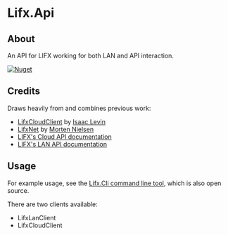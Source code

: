 # Lifx.Api

## About

An API for LIFX working for both LAN and API interaction.

[![Nuget](https://img.shields.io/nuget/v/Lifx.Api)](https://www.nuget.org/packages/Lifx.Api/)

## Credits

Draws heavily from and combines previous work:
* [LifxCloudClient](https://github.com/isaacrlevin/LifxCloudClient) by [Isaac Levin](https://github.com/isaacrlevin)
* [LifxNet](https://github.com/dotMorten/LifxNet) by [Morten Nielsen](https://github.com/dotMorten)
* [LIFX's Cloud API documentation](https://api.developer.lifx.com/)
* [LIFX's LAN API documentation](https://lan.developer.lifx.com/docs)

## Usage

For example usage, see the [Lifx.Cli command line tool](https://github.com/panoramicdata/Lifx.Cli), which is also open source.

There are two clients available:

* LifxLanClient
* LifxCloudClient

